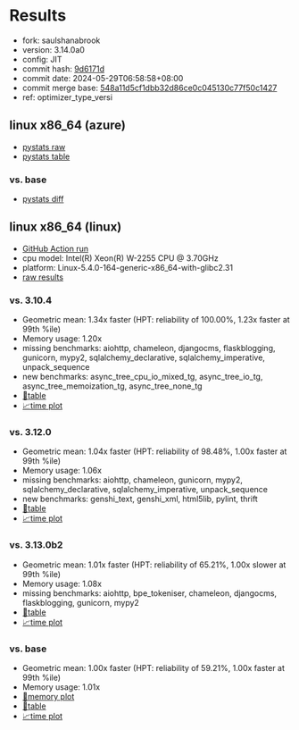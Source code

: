 # Results

- fork: saulshanabrook
- version: 3.14.0a0
- config: JIT
- commit hash: [9d6171d](https://github.com/saulshanabrook/cpython/commit/9d6171d)
- commit date: 2024-05-29T06:58:58+08:00
- commit merge base: [548a11d5cf1dbb32d86ce0c045130c77f50c1427](https://github.com/saulshanabrook/cpython/commit/548a11d5cf1dbb32d86ce0c045130c77f50c1427)
- ref: optimizer_type_versi

## linux x86_64 (azure)

- [pystats raw](bm-20240529-azure-x86_64-saulshanabrook-optimizer_type_versi-3.14.0a0-9d6171d-pystats.json)
- [pystats table](bm-20240529-azure-x86_64-saulshanabrook-optimizer_type_versi-3.14.0a0-9d6171d-pystats.md)

### vs. base

- [pystats diff](bm-20240529-azure-x86_64-saulshanabrook-optimizer_type_versi-3.14.0a0-9d6171d-pystats-vs-base.md)

## linux x86_64 (linux)

- [GitHub Action run](https://github.com/faster-cpython/benchmarking/actions/runs/9278899214)
- cpu model: Intel(R) Xeon(R) W-2255 CPU @ 3.70GHz
- platform: Linux-5.4.0-164-generic-x86_64-with-glibc2.31
- [raw results](bm-20240529-linux-x86_64-saulshanabrook-optimizer_type_versi-3.14.0a0-9d6171d.json)

### vs. 3.10.4

- Geometric mean: 1.34x faster (HPT: reliability of 100.00%, 1.23x faster at 99th %ile)
- Memory usage: 1.20x
- missing benchmarks: aiohttp, chameleon, djangocms, flaskblogging, gunicorn, mypy2, sqlalchemy_declarative, sqlalchemy_imperative, unpack_sequence
- new benchmarks: async_tree_cpu_io_mixed_tg, async_tree_io_tg, async_tree_memoization_tg, async_tree_none_tg
- [📄table](bm-20240529-linux-x86_64-saulshanabrook-optimizer_type_versi-3.14.0a0-9d6171d-vs-3.10.4.md)
- [📈time plot](bm-20240529-linux-x86_64-saulshanabrook-optimizer_type_versi-3.14.0a0-9d6171d-vs-3.10.4.svg)

### vs. 3.12.0

- Geometric mean: 1.04x faster (HPT: reliability of 98.48%, 1.00x faster at 99th %ile)
- Memory usage: 1.06x
- missing benchmarks: aiohttp, chameleon, gunicorn, mypy2, sqlalchemy_declarative, sqlalchemy_imperative, unpack_sequence
- new benchmarks: genshi_text, genshi_xml, html5lib, pylint, thrift
- [📄table](bm-20240529-linux-x86_64-saulshanabrook-optimizer_type_versi-3.14.0a0-9d6171d-vs-3.12.0.md)
- [📈time plot](bm-20240529-linux-x86_64-saulshanabrook-optimizer_type_versi-3.14.0a0-9d6171d-vs-3.12.0.svg)

### vs. 3.13.0b2

- Geometric mean: 1.01x faster (HPT: reliability of 65.21%, 1.00x slower at 99th %ile)
- Memory usage: 1.08x
- missing benchmarks: aiohttp, bpe_tokeniser, chameleon, djangocms, flaskblogging, gunicorn, mypy2
- [📄table](bm-20240529-linux-x86_64-saulshanabrook-optimizer_type_versi-3.14.0a0-9d6171d-vs-3.13.0b2.md)
- [📈time plot](bm-20240529-linux-x86_64-saulshanabrook-optimizer_type_versi-3.14.0a0-9d6171d-vs-3.13.0b2.svg)

### vs. base

- Geometric mean: 1.00x faster (HPT: reliability of 59.21%, 1.00x faster at 99th %ile)
- Memory usage: 1.01x
- [🧠memory plot](bm-20240529-linux-x86_64-saulshanabrook-optimizer_type_versi-3.14.0a0-9d6171d-vs-base-mem.svg)
- [📄table](bm-20240529-linux-x86_64-saulshanabrook-optimizer_type_versi-3.14.0a0-9d6171d-vs-base.md)
- [📈time plot](bm-20240529-linux-x86_64-saulshanabrook-optimizer_type_versi-3.14.0a0-9d6171d-vs-base.svg)


